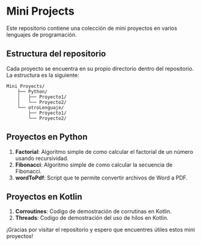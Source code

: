 # Mini Projects

Este repositorio contiene una colección de mini proyectos en varios lenguajes de programación.

## Estructura del repositorio

Cada proyecto se encuentra en su propio directorio dentro del repositorio. La estructura es la siguiente:

```
Mini Proyects/
    ├── Python/
    │   ├── Proyecto1/
    │   └── Proyecto2/
    └── otroLenguaje/
        ├── Proyecto1/
        └── Proyecto2/
```

## Proyectos en Python

1. **Factorial**: Algoritmo simple de como calcular el factorial de un número usando recursividad.
2. **Fibonacci**: Algoritmo simple de como calcular la secuencia de Fibonacci.
3. **wordToPdf**: Script que te permite convertir archivos de Word a PDF.

## Proyectos en Kotlin
1. **Corroutines**: Codigo de demostración de corrutinas en Kotlin.
2. **Threads**: Codigo de demostración del uso de hilos en Kotlin.


¡Gracias por visitar el repositorio y espero que encuentres útiles estos mini proyectos!